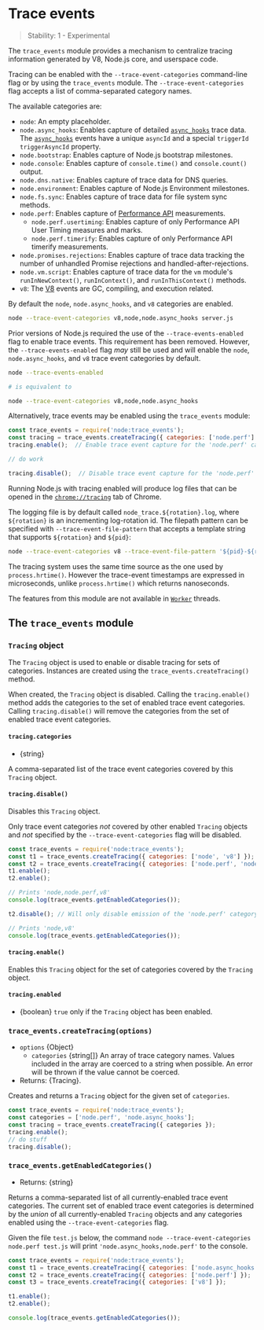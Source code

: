 # Trace events

<!--introduced_in=v7.7.0-->

> Stability: 1 - Experimental

<!-- source_link=lib/trace_events.js -->

The `trace_events` module provides a mechanism to centralize tracing information
generated by V8, Node.js core, and userspace code.

Tracing can be enabled with the `--trace-event-categories` command-line flag
or by using the `trace_events` module. The `--trace-event-categories` flag
accepts a list of comma-separated category names.

The available categories are:

* `node`: An empty placeholder.
* `node.async_hooks`: Enables capture of detailed [`async_hooks`][] trace data.
  The [`async_hooks`][] events have a unique `asyncId` and a special `triggerId`
  `triggerAsyncId` property.
* `node.bootstrap`: Enables capture of Node.js bootstrap milestones.
* `node.console`: Enables capture of `console.time()` and `console.count()`
  output.
* `node.dns.native`: Enables capture of trace data for DNS queries.
* `node.environment`: Enables capture of Node.js Environment milestones.
* `node.fs.sync`: Enables capture of trace data for file system sync methods.
* `node.perf`: Enables capture of [Performance API][] measurements.
  * `node.perf.usertiming`: Enables capture of only Performance API User Timing
    measures and marks.
  * `node.perf.timerify`: Enables capture of only Performance API timerify
    measurements.
* `node.promises.rejections`: Enables capture of trace data tracking the number
  of unhandled Promise rejections and handled-after-rejections.
* `node.vm.script`: Enables capture of trace data for the `vm` module's
  `runInNewContext()`, `runInContext()`, and `runInThisContext()` methods.
* `v8`: The [V8][] events are GC, compiling, and execution related.

By default the `node`, `node.async_hooks`, and `v8` categories are enabled.

```bash
node --trace-event-categories v8,node,node.async_hooks server.js
```

Prior versions of Node.js required the use of the `--trace-events-enabled`
flag to enable trace events. This requirement has been removed. However, the
`--trace-events-enabled` flag *may* still be used and will enable the
`node`, `node.async_hooks`, and `v8` trace event categories by default.

```bash
node --trace-events-enabled

# is equivalent to

node --trace-event-categories v8,node,node.async_hooks
```

Alternatively, trace events may be enabled using the `trace_events` module:

```js
const trace_events = require('node:trace_events');
const tracing = trace_events.createTracing({ categories: ['node.perf'] });
tracing.enable();  // Enable trace event capture for the 'node.perf' category

// do work

tracing.disable();  // Disable trace event capture for the 'node.perf' category
```

Running Node.js with tracing enabled will produce log files that can be opened
in the [`chrome://tracing`](https://www.chromium.org/developers/how-tos/trace-event-profiling-tool)
tab of Chrome.

The logging file is by default called `node_trace.${rotation}.log`, where
`${rotation}` is an incrementing log-rotation id. The filepath pattern can
be specified with `--trace-event-file-pattern` that accepts a template
string that supports `${rotation}` and `${pid}`:

```bash
node --trace-event-categories v8 --trace-event-file-pattern '${pid}-${rotation}.log' server.js
```

The tracing system uses the same time source
as the one used by `process.hrtime()`.
However the trace-event timestamps are expressed in microseconds,
unlike `process.hrtime()` which returns nanoseconds.

The features from this module are not available in [`Worker`][] threads.

## The `trace_events` module
<!-- YAML
added: v10.0.0
-->

### `Tracing` object
<!-- YAML
added: v10.0.0
-->

The `Tracing` object is used to enable or disable tracing for sets of
categories. Instances are created using the `trace_events.createTracing()`
method.

When created, the `Tracing` object is disabled. Calling the
`tracing.enable()` method adds the categories to the set of enabled trace event
categories. Calling `tracing.disable()` will remove the categories from the
set of enabled trace event categories.

#### `tracing.categories`
<!-- YAML
added: v10.0.0
-->

* {string}

A comma-separated list of the trace event categories covered by this
`Tracing` object.

#### `tracing.disable()`
<!-- YAML
added: v10.0.0
-->

Disables this `Tracing` object.

Only trace event categories *not* covered by other enabled `Tracing` objects
and *not* specified by the `--trace-event-categories` flag will be disabled.

```js
const trace_events = require('node:trace_events');
const t1 = trace_events.createTracing({ categories: ['node', 'v8'] });
const t2 = trace_events.createTracing({ categories: ['node.perf', 'node'] });
t1.enable();
t2.enable();

// Prints 'node,node.perf,v8'
console.log(trace_events.getEnabledCategories());

t2.disable(); // Will only disable emission of the 'node.perf' category

// Prints 'node,v8'
console.log(trace_events.getEnabledCategories());
```

#### `tracing.enable()`
<!-- YAML
added: v10.0.0
-->

Enables this `Tracing` object for the set of categories covered by the
`Tracing` object.

#### `tracing.enabled`
<!-- YAML
added: v10.0.0
-->

* {boolean} `true` only if the `Tracing` object has been enabled.

### `trace_events.createTracing(options)`
<!-- YAML
added: v10.0.0
-->

* `options` {Object}
  * `categories` {string[]} An array of trace category names. Values included
    in the array are coerced to a string when possible. An error will be
    thrown if the value cannot be coerced.
* Returns: {Tracing}.

Creates and returns a `Tracing` object for the given set of `categories`.

```js
const trace_events = require('node:trace_events');
const categories = ['node.perf', 'node.async_hooks'];
const tracing = trace_events.createTracing({ categories });
tracing.enable();
// do stuff
tracing.disable();
```

### `trace_events.getEnabledCategories()`
<!-- YAML
added: v10.0.0
-->

* Returns: {string}

Returns a comma-separated list of all currently-enabled trace event
categories. The current set of enabled trace event categories is determined
by the *union* of all currently-enabled `Tracing` objects and any categories
enabled using the `--trace-event-categories` flag.

Given the file `test.js` below, the command
`node --trace-event-categories node.perf test.js` will print
`'node.async_hooks,node.perf'` to the console.

```js
const trace_events = require('node:trace_events');
const t1 = trace_events.createTracing({ categories: ['node.async_hooks'] });
const t2 = trace_events.createTracing({ categories: ['node.perf'] });
const t3 = trace_events.createTracing({ categories: ['v8'] });

t1.enable();
t2.enable();

console.log(trace_events.getEnabledCategories());
```

[Performance API]: perf_hooks.md
[V8]: v8.md
[`Worker`]: worker_threads.md#worker_threads_class_worker
[`async_hooks`]: async_hooks.md
